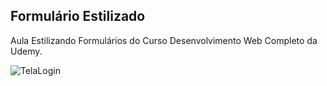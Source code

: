 <h2>Formulário Estilizado</h2>
<p>Aula Estilizando Formulários do Curso Desenvolvimento Web Completo da Udemy.</p>

![TelaLogin](https://user-images.githubusercontent.com/86434261/177594475-31b5ea42-fe6e-4d97-a775-a1e35f85bc3f.png)
